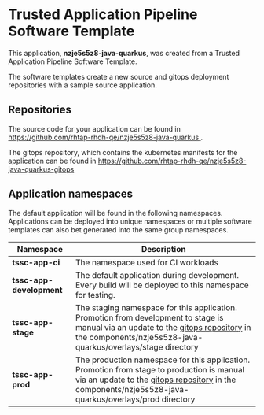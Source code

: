 # Trusted Application Pipeline Software Template

This application, **nzje5s5z8-java-quarkus**, was created from a Trusted Application Pipeline Software Template.

The software templates create a new source and gitops deployment repositories with a sample source application. 

## Repositories

The source code for your application can be found in [https://github.com/rhtap-rhdh-qe/nzje5s5z8-java-quarkus ](https://github.com/rhtap-rhdh-qe/nzje5s5z8-java-quarkus ).
 
The gitops repository, which contains the kubernetes manifests for the application can be found in 
[https://github.com/rhtap-rhdh-qe/nzje5s5z8-java-quarkus-gitops ](https://github.com/rhtap-rhdh-qe/nzje5s5z8-java-quarkus-gitops ) 

## Application namespaces 

The default application will be found in the following namespaces. Applications can be deployed into unique namespaces or multiple software templates can also bet generated into the same group namespaces.  

|  Namespace   |  Description   |  
| -------- | -------- |
| **tssc-app-ci** | The namespace used for CI workloads |
| **tssc-app-development** | The default application during development. Every build will be deployed to this namespace for testing. |
| **tssc-app-stage** | The staging namespace for this application. Promotion from development to stage is manual via an update to the [gitops repository](https://github.com/rhtap-rhdh-qe/nzje5s5z8-java-quarkus-gitops ) in the components/nzje5s5z8-java-quarkus/overlays/stage directory |
| **tssc-app-prod** | The production namespace for this application. Promotion from stage to production is manual via an update to the [gitops repository](https://github.com/rhtap-rhdh-qe/nzje5s5z8-java-quarkus-gitops ) in the components/nzje5s5z8-java-quarkus/overlays/prod directory |